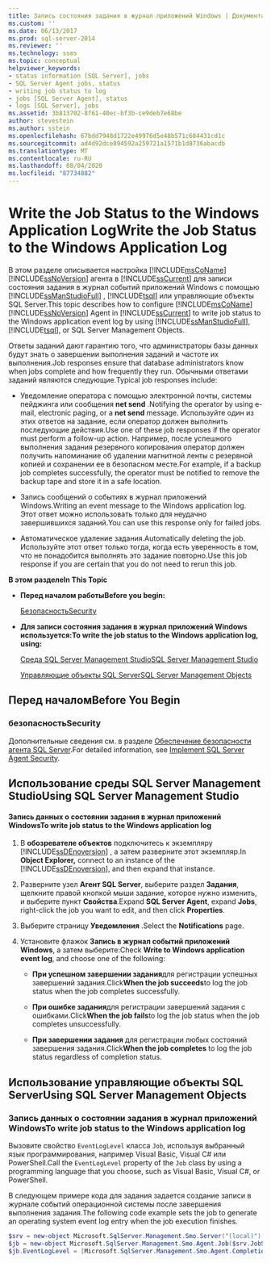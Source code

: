 ```yaml
---
title: Запись состояния задания в журнал приложений Windows | Документация Майкрософт
ms.custom: ''
ms.date: 06/13/2017
ms.prod: sql-server-2014
ms.reviewer: ''
ms.technology: ssms
ms.topic: conceptual
helpviewer_keywords:
- status information [SQL Server], jobs
- SQL Server Agent jobs, status
- writing job status to log
- jobs [SQL Server Agent], status
- logs [SQL Server], jobs
ms.assetid: 3b813702-8f61-40ec-bf3b-ce9deb7e68be
author: stevestein
ms.author: sstein
ms.openlocfilehash: 67bdd7948d1722e49976d5e48b571c684431cd1c
ms.sourcegitcommit: ad4d92dce894592a259721a1571b1d8736abacdb
ms.translationtype: MT
ms.contentlocale: ru-RU
ms.lasthandoff: 08/04/2020
ms.locfileid: "87734882"
---
```

# <a name="write-the-job-status-to-the-windows-application-log"></a><span data-ttu-id="f9076-102">Write the Job Status to the Windows Application Log</span><span class="sxs-lookup"><span data-stu-id="f9076-102">Write the Job Status to the Windows Application Log</span></span>
  <span data-ttu-id="f9076-103">В этом разделе описывается настройка [!INCLUDE[msCoName](../../includes/msconame-md.md)] [!INCLUDE[ssNoVersion](../../includes/ssnoversion-md.md)] агента в [!INCLUDE[ssCurrent](../../includes/sscurrent-md.md)] для записи состояния задания в журнал событий приложений Windows с помощью [!INCLUDE[ssManStudioFull](../../includes/ssmanstudiofull-md.md)] , [!INCLUDE[tsql](../../includes/tsql-md.md)] или управляющие объекты SQL Server.</span><span class="sxs-lookup"><span data-stu-id="f9076-103">This topic describes how to configure [!INCLUDE[msCoName](../../includes/msconame-md.md)] [!INCLUDE[ssNoVersion](../../includes/ssnoversion-md.md)] Agent in [!INCLUDE[ssCurrent](../../includes/sscurrent-md.md)] to write job status to the Windows application event log by using [!INCLUDE[ssManStudioFull](../../includes/ssmanstudiofull-md.md)], [!INCLUDE[tsql](../../includes/tsql-md.md)], or SQL Server Management Objects.</span></span>  
  
 <span data-ttu-id="f9076-104">Ответы заданий дают гарантию того, что администраторы базы данных будут знать о завершении выполнения заданий и частоте их выполнения.</span><span class="sxs-lookup"><span data-stu-id="f9076-104">Job responses ensure that database administrators know when jobs complete and how frequently they run.</span></span> <span data-ttu-id="f9076-105">Обычными ответами заданий являются следующие.</span><span class="sxs-lookup"><span data-stu-id="f9076-105">Typical job responses include:</span></span>  
  
-   <span data-ttu-id="f9076-106">Уведомление оператора с помощью электронной почты, системы пейджинга или сообщения **net send** .</span><span class="sxs-lookup"><span data-stu-id="f9076-106">Notifying the operator by using e-mail, electronic paging, or a **net send** message.</span></span> <span data-ttu-id="f9076-107">Используйте один из этих ответов на задание, если оператор должен выполнить последующие действия.</span><span class="sxs-lookup"><span data-stu-id="f9076-107">Use one of these job responses if the operator must perform a follow-up action.</span></span> <span data-ttu-id="f9076-108">Например, после успешного выполнения задания резервного копирования оператор должен получить напоминание об удалении магнитной ленты с резервной копией и сохранении ее в безопасном месте.</span><span class="sxs-lookup"><span data-stu-id="f9076-108">For example, if a backup job completes successfully, the operator must be notified to remove the backup tape and store it in a safe location.</span></span>  
  
-   <span data-ttu-id="f9076-109">Запись сообщений о событиях в журнал приложений Windows.</span><span class="sxs-lookup"><span data-stu-id="f9076-109">Writing an event message to the Windows application log.</span></span> <span data-ttu-id="f9076-110">Этот ответ можно использовать только для неудачно завершившихся заданий.</span><span class="sxs-lookup"><span data-stu-id="f9076-110">You can use this response only for failed jobs.</span></span>  
  
-   <span data-ttu-id="f9076-111">Автоматическое удаление задания.</span><span class="sxs-lookup"><span data-stu-id="f9076-111">Automatically deleting the job.</span></span> <span data-ttu-id="f9076-112">Используйте этот ответ только тогда, когда есть уверенность в том, что не понадобится выполнять это задание повторно.</span><span class="sxs-lookup"><span data-stu-id="f9076-112">Use this job response if you are certain that you do not need to rerun this job.</span></span>  
  
 <span data-ttu-id="f9076-113">**В этом разделе**</span><span class="sxs-lookup"><span data-stu-id="f9076-113">**In This Topic**</span></span>  
  
-   <span data-ttu-id="f9076-114">**Перед началом работы**</span><span class="sxs-lookup"><span data-stu-id="f9076-114">**Before you begin:**</span></span>  
  
     [<span data-ttu-id="f9076-115">Безопасность</span><span class="sxs-lookup"><span data-stu-id="f9076-115">Security</span></span>](#Security)  
  
-   <span data-ttu-id="f9076-116">**Для записи состояния задания в журнал приложений Windows используется:**</span><span class="sxs-lookup"><span data-stu-id="f9076-116">**To write the job status to the Windows application log, using:**</span></span>  
  
     [<span data-ttu-id="f9076-117">Среда SQL Server Management Studio</span><span class="sxs-lookup"><span data-stu-id="f9076-117">SQL Server Management Studio</span></span>](#SSMS)  
  
     [<span data-ttu-id="f9076-118">Управляющие объекты SQL Server</span><span class="sxs-lookup"><span data-stu-id="f9076-118">SQL Server Management Objects</span></span>](#SMO)  
  
##  <a name="before-you-begin"></a><a name="BeforeYouBegin"></a> <span data-ttu-id="f9076-119">Перед началом</span><span class="sxs-lookup"><span data-stu-id="f9076-119">Before You Begin</span></span>  
  
###  <a name="security"></a><a name="Security"></a> <span data-ttu-id="f9076-120">безопасность</span><span class="sxs-lookup"><span data-stu-id="f9076-120">Security</span></span>  
 <span data-ttu-id="f9076-121">Дополнительные сведения см. в разделе [Обеспечение безопасности агента SQL Server](implement-sql-server-agent-security.md).</span><span class="sxs-lookup"><span data-stu-id="f9076-121">For detailed information, see [Implement SQL Server Agent Security](implement-sql-server-agent-security.md).</span></span>  
  
##  <a name="using-sql-server-management-studio"></a><a name="SSMS"></a> <span data-ttu-id="f9076-122">Использование среды SQL Server Management Studio</span><span class="sxs-lookup"><span data-stu-id="f9076-122">Using SQL Server Management Studio</span></span>  
  
#### <a name="to-write-job-status-to-the-windows-application-log"></a><span data-ttu-id="f9076-123">Запись данных о состоянии задания в журнал приложений Windows</span><span class="sxs-lookup"><span data-stu-id="f9076-123">To write job status to the Windows application log</span></span>  
  
1.  <span data-ttu-id="f9076-124">В **обозревателе объектов** подключитесь к экземпляру [!INCLUDE[ssDEnoversion](../../includes/ssdenoversion-md.md)] , а затем разверните этот экземпляр.</span><span class="sxs-lookup"><span data-stu-id="f9076-124">In **Object Explorer,** connect to an instance of the [!INCLUDE[ssDEnoversion](../../includes/ssdenoversion-md.md)], and then expand that instance.</span></span>  
  
2.  <span data-ttu-id="f9076-125">Разверните узел **Агент SQL Server**, выберите раздел **Задания**, щелкните правой кнопкой мыши задание, которое нужно изменить, и выберите пункт **Свойства**.</span><span class="sxs-lookup"><span data-stu-id="f9076-125">Expand **SQL Server Agent**, expand **Jobs**, right-click the job you want to edit, and then click **Properties**.</span></span>  
  
3.  <span data-ttu-id="f9076-126">Выберите страницу **Уведомления** .</span><span class="sxs-lookup"><span data-stu-id="f9076-126">Select the **Notifications** page.</span></span>  
  
4.  <span data-ttu-id="f9076-127">Установите флажок **Запись в журнал событий приложений Windows**, а затем выберите:</span><span class="sxs-lookup"><span data-stu-id="f9076-127">Check **Write to Windows application event log**, and choose one of the following:</span></span>  
  
    -   <span data-ttu-id="f9076-128">**При успешном завершении задания**для регистрации успешных завершений задания.</span><span class="sxs-lookup"><span data-stu-id="f9076-128">Click**When the job succeeds**to log the job status when the job completes successfully.</span></span>  
  
    -   <span data-ttu-id="f9076-129">**При ошибке задания**для регистрации завершений задания с ошибками.</span><span class="sxs-lookup"><span data-stu-id="f9076-129">Click**When the job fails**to log the job status when the job completes unsuccessfully.</span></span>  
  
    -   <span data-ttu-id="f9076-130">**При завершении задания** для регистрации любых состояний завершения задания.</span><span class="sxs-lookup"><span data-stu-id="f9076-130">Click**When the job completes** to log the job status regardless of completion status.</span></span>  
  
##  <a name="using-sql-server-management-objects"></a><a name="SMO"></a><span data-ttu-id="f9076-131">Использование управляющие объекты SQL Server</span><span class="sxs-lookup"><span data-stu-id="f9076-131">Using SQL Server Management Objects</span></span>  

### <a name="to-write-job-status-to-the-windows-application-log"></a><span data-ttu-id="f9076-132">Запись данных о состоянии задания в журнал приложений Windows</span><span class="sxs-lookup"><span data-stu-id="f9076-132">To write job status to the Windows application log</span></span>
  
 <span data-ttu-id="f9076-133">Вызовите свойство `EventLogLevel` класса `Job`, используя выбранный язык программирования, например Visual Basic, Visual C# или PowerShell.</span><span class="sxs-lookup"><span data-stu-id="f9076-133">Call the `EventLogLevel` property of the `Job` class by using a programming language that you choose, such as Visual Basic, Visual C#, or PowerShell.</span></span>  
  
 <span data-ttu-id="f9076-134">В следующем примере кода для задания задается создание записи в журнале событий операционной системы после завершения выполнения задания.</span><span class="sxs-lookup"><span data-stu-id="f9076-134">The following code example sets the job to generate an operating system event log entry when the job execution finishes.</span></span>  
  
```powershell
$srv = new-object Microsoft.SqlServer.Management.Smo.Server("(local)")  
$jb = new-object Microsoft.SqlServer.Management.Smo.Agent.Job($srv.JobServer, "Test Job")  
$jb.EventLogLevel = [Microsoft.SqlServer.Management.Smo.Agent.CompletionAction]::Always  
```  
